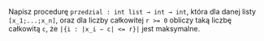 Napisz procedurę `przedzial : int list → int → int`, która dla danej listy `[x_1;...;x_n]`, oraz dla liczby całkowitej `r >= 0` obliczy taką liczbę całkowitą `c`, że `|{i : |x_i − c| <= r}|` jest maksymalne.
